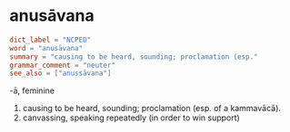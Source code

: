 # anusāvana

``` toml
dict_label = "NCPED"
word = "anusāvana"
summary = "causing to be heard, sounding; proclamation (esp."
grammar_comment = "neuter"
see_also = ["anussāvana"]
```

\-ā, feminine

1. causing to be heard, sounding; proclamation (esp. of a kammavācā).
2. canvassing, speaking repeatedly (in order to win support)

